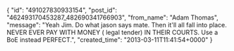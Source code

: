  {
   "id": "491027830933154",
   "post_id": "462493170453287_482690341766903",
   "from_name": "Adam Thomas",
   "message": "Yeah Jim.  Do what jason says mate. Then it'll all fall into place.  NEVER EVER PAY WITH MONEY ( legal tender) IN THEIR COURTS. Use a BoE instead PERFECT.",
   "created_time": "2013-03-11T11:41:54+0000"
 }
